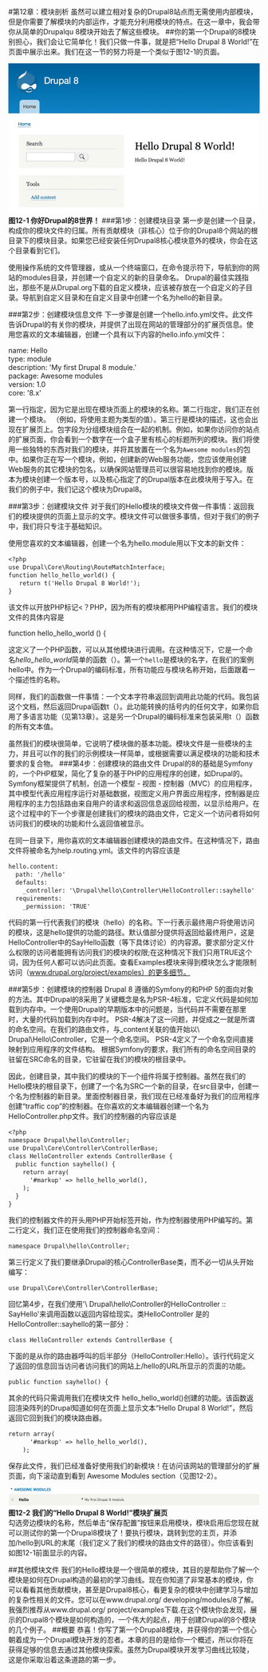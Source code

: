 #第12章：模块剖析
虽然可以建立相对复杂的Drupal8站点而无需使用内部模块，但是你需要了解模块的内部运作，才能充分利用模块的特点。在这一章中，我会带你从简单的Drupalqu 8模块开始去了解这些模块。
##你的第一个Drupal的8模块
别担心，我们会让它简单化！我们只做一件事，就是把“Hello Drupal 8 World!”在页面中展示出来。我们在这一节的努力将是一个类似于图12-1的页面。

![图12-1 你好Drupal的8世界！](../images/pic-12-1.png)  
**图12-1 你好Drupal的8世界！**
###第1步：创建模块目录
第一步是创建一个目录，构成你的模块文件的归属。所有贡献模块（非核心）位于你的Drupal8个网站的根目录下的模块目录。如果您已经安装任何Drupal8核心模块意外的模块，你会在这个目录看到它们。

使用操作系统的文件管理器，或从一个终端窗口，在命令提示符下，导航到你的网站的modules目录，并创建一个自定义的新的目录命名。 Drupal的最佳实践指出，那些不是从Drupal.org下载的自定义模块，应该被存放在一个自定义的子目录。导航到自定义目录和在自定义目录中创建一个名为hello的新目录。

###第2步：创建模块信息文件
下一步骤是创建一个hello.info.yml文件。此文件告诉Drupal的有关你的模块，并提供了出现在网站的管理部分的扩展页信息。使用您喜欢的文本编辑器，创建一个具有以下内容的hello.info.yml文件：

name: Hello  
type: module  
description: 'My first Drupal 8 module.'   
package: Awesome modules  
version: 1.0  
core: '8.x'

第一行指定，因为它是出现在模块页面上的模块的名称。第二行指定，我们正在创建一个模块。 （例如，将使用主题为类型的值）。第三行是模块的描述，这也会出现在扩展页上。包字段为分组模块组合在一起的机制。例如，如果你访问你的站点的扩展页面，你会看到一个数字在一个盒子里有核心的标题所列的模块。我们将使用一些独特的东西对我们的模块，并将其放置在一个名为`Awesome modules`的包中。如果你正在写一个模块，例如，创建新的Web服务功能，您应该使用创建Web服务的其它模块的包名，以确保网站管理员可以很容易地找到你的模块。版本为模块创建一个版本号，以及核心指定了的Drupal版本在此模块用于写入。在我们的例子中，我们记这个模块为Drupal8。

###第3步：创建模块文件
对于我们的Hello模块的模块文件做一件事情：返回我们的模块提供的页面上显示的文字。模块文件可以做很多事情，但对于我们的例子中，我们将只专注于基础知识。
 
使用您喜欢的文本编辑器，创建一个名为hello.module用以下文本的新文件：

    <?php  
    use Drupal\Core\Routing\RouteMatchInterface;  
    function hello_hello_world() {  
       return t('Hello Drupal 8 World!');  
    }  

该文件以开放PHP标记<？PHP，因为所有的模块都用PHP编程语言。我们的模块文件的具体内容是

function hello_hello_world () {

这定义了一个PHP函数，可以从其他模块进行调用。在这种情况下，它是一个命名*hello_hello_world*简单的函数（）。第一个`hello`是模块的名字，在我们的案例hello中。作为一个Drupal的编码标准，所有功能应与模块名称开始，后面跟着一个描述性的名称。

同样，我们的函数做一件事情：一个文本字符串返回到调用此功能的代码。我包装这个文档，然后返回Drupal函数t（）。此功能转换的括号内的任何文字，如果你启用了多语言功能（见第13章）。这是另一个Drupal的编码标准来包装采用t（）函数的所有文本值。

虽然我们的模块很简单，它说明了模块做的基本功能。模块文件是一些模块的主力，并且可以作的我们的示例模块一样简单，或根据需要以满足模块的功能和技术要求的复合物。
###第4步：创建模块的路由文件
Drupal的8的基础是Symfony的，一个PHP框架，简化了复杂的基于PHP的应用程序的创建，如Drupal的。 Symfony框架提供了机制，创造一个模型 - 视图 - 控制器（MVC）的应用程序，其中模型代表应用程序运行对基础数据，视图定义用户界面应用程序，控制器是应用程序的主力包括路由来自用户的请求和返回信息返回给视图，以显示给用户。在这个过程中的下一个步骤是创建我们的模块的路由文件，它定义一个访问者将如何访问我们的模块的功能和什么返回值被显示。

在同一目录下，用你喜欢的文本编辑器创建模块的路由文件。在这种情况下，路由文件将被命名为help.routing.yml。该文件的内容应该是

    hello.content:  
      path: '/hello'  
      defaults:  
        _controller: '\Drupal\hello\Controller\HelloController::sayhello'  
      requirements:  
        _permission: 'TRUE'  

代码的第一行代表我们的模块（hello）的名称。下一行表示最终用户将使用访问的模块，这是hello提供的功能的路径。默认值部分提供将返回给最终用户，这是HelloController中的SayHello函数（等下具体讨论）的内容源。要求部分定义什么权限的访问者能拥有访问我们的模块的权限;在这种情况下我们只用TRUE这个词，因为任何人都可以访问此页面。查看Examples模块来得到模块怎么才能限制访问（www.drupal.org/project/examples）的更多细节。

###第5步：创建模块的控制器
Drupal 8 遵循的Symfony的和PHP 5的面向对象的方法。其中Drupal的8采用了关键概念是名为PSR-4标准，它定义代码是如何加载到内存中。一个使用Drupal的早期版本中的问题是，当代码并不需要在那里时，大量的代码加载到内存中时。 PSR-4解决了这一问题，并促成之一就是所谓的命名空间。在我们的路由文件，与_content关联的值开始以\ Drupal\Hello\Controller，它是一个命名空间。 PSR-4定义了一个命名空间直接映射到应用程序的文件结构。 根据Symfony的要求，我们所有的命名空间目录的驻留在SRC命名的目录，它驻留在我们的模块的根目录中。

因此，创建目录，其中我们的模块的下一个组件将属于控制器。虽然在我们的Hello模块的根目录下，创建了一个名为SRC一个新的目录，在src目录中，创建一个名为控制器的新目录。里面控制器目录，我们现在已经准备好为我们的应用程序创建“traffic cop”的控制器。在你喜欢的文本编辑器创建一个名为HelloController.php文件。我们的控制器的内容应该是

    <?php  
    namespace Drupal\hello\Controller;  
    use Drupal\Core\Controller\ControllerBase;  
    class HelloController extends ControllerBase {  
      public function sayhello() {  
        return array(    
          '#markup' => hello_hello_world(),  
        );  
      }  
    }  

我们的控制器文件的开头用PHP开始标签开始，作为控制器使用PHP编写的。第二行定义，我们正在使用我们的控制器命名空间：
 
    namespace Drupal\hello\Controller;
 
第三行定义了我们要继承Drupal的核心ControllerBase类，而不必一切从头开始编写：
 
    use Drupal\Core\Controller\ControllerBase;
 
回忆第4步，在我们使用'\ Drupal\hello\Controller的HelloController :: SayHello'来调用函数以返回内容给现实。类HelloController 是的HelloController::sayhello的第一部分：

    class HelloController extends ControllerBase {

下面的是从你的路由器呼叫的后半部分（HelloController:Hello）。该行代码定义了返回的信息回当访问者访问我们的网站上/hello的URL所显示的页面的功能。

    public function sayhello() {

其余的代码只需调用我们在模块文件 hello_hello_world()创建的功能。该函数返回渲染阵列的Drupal知道如何在页面上显示文本“Hello Drupal 8 World!”，然后返回它回到我们的模块路由器。

    return array(
          '#markup' => hello_hello_world(),
        );

保存此文件，我们已经准备好使用我们的新模块！在访问该网站的管理部分的扩展页面，向下滚动直到看到 Awesome Modules section（见图12-2）。
 
![图12-2 我们的“Hello Drupal 8 World!”模块扩展页](../images/pic-12-2.png)
**图12-2 我们的“Hello Drupal 8 World!”模块扩展页**  
勾选旁边模块的名称，然后单击“保存配置”按钮来启用模块，模块启用后您现在就可以测试你的第一个Drupal8模块了！要执行模块，跳转到您的主页，并添加/hello到URL的末尾（我们定义了我们的模块的路由文件的路径）。你应该看到如图12-1前面显示的内容。

##其他模块文件
我们的Hello模块是一个很简单的模块，其目的是帮助你了解一个模块是如何在Drupal构造的最初的学习曲线。现在你知道了非常基本的模块，你可以看看其他贡献模块，甚至是Drupal8核心，看更复杂的模块中创建学习与增加的复杂性相关的文件。您可以在www.drupal.org/ developing/modules/8了解。我强烈推荐从www.drupal.org/ project/examples下载.在这个模块你会发现，展示的Drupal8个模块是如何构造的，一个伟大的起点，用于创建Drupal的8个模块的几个例子。
##概要
恭喜！你写了第一个Drupal8模块，并获得你的第一个信心朝着成为一个Drupal模块开发的忍者。本章的目的是给你一个概述，所以你将在获得足够的信息去通过其他模块探索。虽然为Drupal模块开发学习曲线比较陡，这是你采取沿着这条道路的第一步。
